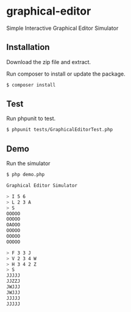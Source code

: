 # graphical-editor
Simple Interactive Graphical Editor Simulator

## Installation

Download the zip file and extract.

Run composer to install or update the package.

```bash
$ composer install
```

## Test

Run phpunit to test.

```bash
$ phpunit tests/GraphicalEditorTest.php
```

## Demo

Run the simulator

```bash
$ php demo.php
```

```bash
Graphical Editor Simulator

> I 5 6
> L 2 3 A
> S
OOOOO
OOOOO
OAOOO
OOOOO
OOOOO
OOOOO

> F 3 3 J
> V 2 3 4 W
> H 3 4 2 Z
> S
JJJJJ
JJZZJ
JWJJJ
JWJJJ
JJJJJ
JJJJJ
```
